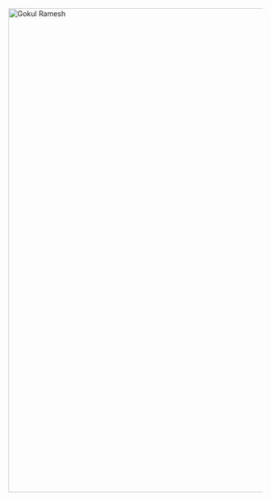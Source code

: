 <a href="https://gokulramesh94.github.io" target="_blank" rel="noopener">
    <img alt="Gokul Ramesh" src="https://user-images.githubusercontent.com/61695419/145122562-3d379ef1-bfbc-4ff2-bac0-2dbabab205bd.gif" style="width: 100vw;" />
</a>
